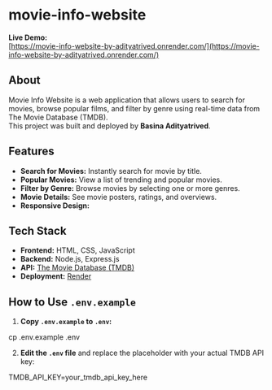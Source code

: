 # movie-info-website

**Live Demo:**  
[https://movie-info-website-by-adityatrived.onrender.com/](https://movie-info-website-by-adityatrived.onrender.com/)


## About

Movie Info Website is a web application that allows users to search for movies, browse popular films, and filter by genre using real-time data from The Movie Database (TMDB).  
This project was built and deployed by **Basina Adityatrived**.

## Features

- **Search for Movies:** Instantly search for movie by title.
- **Popular Movies:** View a list of trending and popular movies.
- **Filter by Genre:** Browse movies by selecting one or more genres.
- **Movie Details:** See movie posters, ratings, and overviews.
- **Responsive Design:** 



## Tech Stack

- **Frontend:** HTML, CSS, JavaScript 
- **Backend:** Node.js, Express.js
- **API:** [The Movie Database (TMDB)](https://www.themoviedb.org/documentation/api)
- **Deployment:** [Render](https://render.com)


## How to Use `.env.example`

1. **Copy `.env.example` to `.env`:**

cp .env.example .env

2. **Edit the `.env` file** and replace the placeholder with your actual TMDB API key:

TMDB_API_KEY=your_tmdb_api_key_here

